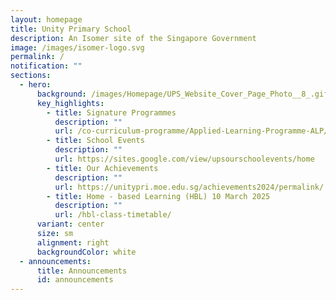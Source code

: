 ```yaml
---
layout: homepage
title: Unity Primary School
description: An Isomer site of the Singapore Government
image: /images/isomer-logo.svg
permalink: /
notification: ""
sections:
  - hero:
      background: /images/Homepage/UPS_Website_Cover_Page_Photo__8_.gif
      key_highlights:
        - title: Signature Programmes
          description: ""
          url: /co-curriculum-programme/Applied-Learning-Programme-ALP/permalink/
        - title: School Events
          description: ""
          url: https://sites.google.com/view/upsourschoolevents/home
        - title: Our Achievements
          description: ""
          url: https://unitypri.moe.edu.sg/achievements2024/permalink/
        - title: Home - based Learning (HBL) 10 March 2025
          description: ""
          url: /hbl-class-timetable/
      variant: center
      size: sm
      alignment: right
      backgroundColor: white
  - announcements:
      title: Announcements
      id: announcements
---
```

